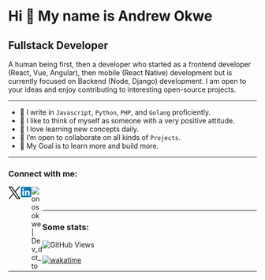 <!-- ### Hi there, I'm Andrew Okwe -->

Hi 👋 My name is Andrew Okwe
===============================================
Fullstack Developer
-----------------

A human being first, then a developer who started as a frontend developer (React, Vue, Angular), then mobile (React Native) development but is currently focused on Backend (Node, Django) development. I am open to your ideas and enjoy contributing to interesting open-source projects.

---

- 🔭 I write in `Javascript`, `Python`, `PHP`, and `Golang` proficiently.
- 🌱 I like to think of myself as someone with a very positive attitude.
- 🥅 I love learning new concepts daily.
- 👯 I’m open to collaborate on all kinds of `Projects`.
- 🥅 My Goal is to learn more and build more.

---

### Connect with me:

[<img align="left" alt="onosokwe | Twitter" width="25px" src="https://github.com/devicons/devicon/blob/master/icons/twitter/twitter-original.svg" target= "_blank" />][twitter]
[<img align="left" alt="onosokwe | LinkedIn" width="22px" src="https://github.com/devicons/devicon/blob/master/icons/linkedin/linkedin-original.svg"  target= "_blank"/>][linkedin]
[<img align="left" alt="onosokwe | Dev_dot_to" width="22px" src="https://cdn.jsdelivr.net/npm/simple-icons@v3/icons/dev-dot-to.svg"  target= "_blank"/>][devto]

[twitter]: https://twitter.com/onosokwe
[linkedin]: https://www.linkedin.com/in/onosokwe
[devto]: https://dev.to/onosokwe

<br>

<br>

---

### Some stats:

<div align="left"><img src="https://komarev.com/ghpvc/?username=onosokwe&label=Views&color=blue&style=flat" alt="GitHub Views" /></div>

[![wakatime](https://wakatime.com/badge/user/bf59d005-0d5f-461f-bc88-64d809894f7e.svg)](https://wakatime.com/@bf59d005-0d5f-461f-bc88-64d809894f7e) 


---


